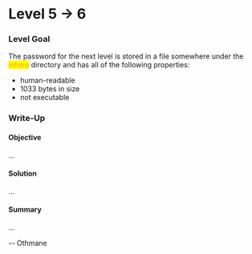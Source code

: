 # Level 5 → 6

### Level Goal

The password for the next level is stored in a file somewhere under the <mark style="color:orange;">inhere</mark> directory and has all of the following properties:

* human-readable
* 1033 bytes in size
* not executable



### Write-Up

#### Objective

...



#### Solution

...



#### Summary

...



\-- Othmane



